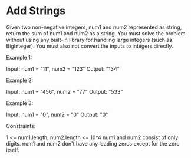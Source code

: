 # Add Strings

Given two non-negative integers, num1 and num2 represented as string, return the sum of num1 and num2 as a string.
You must solve the problem without using any built-in library for handling large integers (such as BigInteger). You must also not convert the inputs to integers directly.

Example 1:

Input: num1 = "11", num2 = "123"
Output: "134"

Example 2:

Input: num1 = "456", num2 = "77"
Output: "533"

Example 3:

Input: num1 = "0", num2 = "0"
Output: "0"

Constraints:

1 <= num1.length, num2.length <= 10^4
num1 and num2 consist of only digits.
num1 and num2 don't have any leading zeros except for the zero itself.
